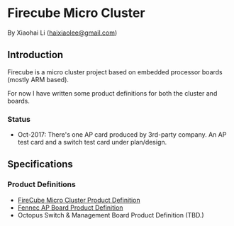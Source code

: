 # Firecube Micro Cluster

By Xiaohai Li (haixiaolee@gmail.com)

## Introduction

Firecube is a micro cluster project based on embedded processor boards (mostly ARM based).

For now I have written some product definitions for both the cluster and boards. 

### Status

 - Oct-2017: There's one AP card produced by 3rd-party company. An AP test card and a switch test card under plan/design.

## Specifications

### Product Definitions
 - [FireCube Micro Cluster Product Definition](https://github.com/nightseas/firecube/blob/master/documents/product_definition/0_FireCube_Micro_Cluster_Product_Definition.pdf)
 - [Fennec AP Board Product Definition](https://github.com/nightseas/firecube/blob/master/documents/product_definition/1_Fennec_AP_Product_Definition.pdf)
 - Octopus Switch & Management Board Product Definition (TBD.)
